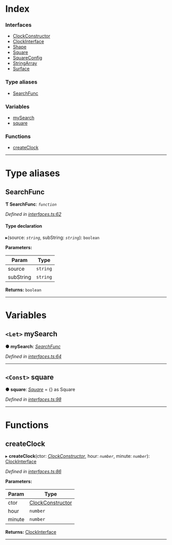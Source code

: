 

# Index

### Interfaces

* [ClockConstructor](../interfaces/_interfaces_.interfaces.clockconstructor.md)
* [ClockInterface](../interfaces/_interfaces_.interfaces.clockinterface.md)
* [Shape](../interfaces/_interfaces_.interfaces.shape.md)
* [Square](../interfaces/_interfaces_.interfaces.square.md)
* [SquareConfig](../interfaces/_interfaces_.interfaces.squareconfig.md)
* [StringArray](../interfaces/_interfaces_.interfaces.stringarray.md)
* [Surface](../interfaces/_interfaces_.interfaces.surface.md)

### Type aliases

* [SearchFunc](_interfaces_.interfaces.md#searchfunc)

### Variables

* [mySearch](_interfaces_.interfaces.md#mysearch)
* [square](_interfaces_.interfaces.md#square-1)

### Functions

* [createClock](_interfaces_.interfaces.md#createclock)

---

# Type aliases

<a id="searchfunc"></a>

##  SearchFunc

**Ƭ SearchFunc**: *`function`*

*Defined in [interfaces.ts:62](https://github.com/tgreyjs/typedoc-plugin-markdown/blob/master/test/src/interfaces.ts#L62)*

#### Type declaration
▸(source: *`string`*, subString: *`string`*): `boolean`

**Parameters:**

| Param | Type |
| ------ | ------ |
| source | `string` |
| subString | `string` |

**Returns:** `boolean`

___

# Variables

<a id="mysearch"></a>

## `<Let>` mySearch

**● mySearch**: *[SearchFunc](_interfaces_.interfaces.md#searchfunc)*

*Defined in [interfaces.ts:64](https://github.com/tgreyjs/typedoc-plugin-markdown/blob/master/test/src/interfaces.ts#L64)*

___
<a id="square-1"></a>

## `<Const>` square

**● square**: *[Square](../interfaces/_interfaces_.interfaces.square.md)* =  {} as Square

*Defined in [interfaces.ts:98](https://github.com/tgreyjs/typedoc-plugin-markdown/blob/master/test/src/interfaces.ts#L98)*

___

# Functions

<a id="createclock"></a>

##  createClock

▸ **createClock**(ctor: *[ClockConstructor](../interfaces/_interfaces_.interfaces.clockconstructor.md)*, hour: *`number`*, minute: *`number`*): [ClockInterface](../interfaces/_interfaces_.interfaces.clockinterface.md)

*Defined in [interfaces.ts:86](https://github.com/tgreyjs/typedoc-plugin-markdown/blob/master/test/src/interfaces.ts#L86)*

**Parameters:**

| Param | Type |
| ------ | ------ |
| ctor | [ClockConstructor](../interfaces/_interfaces_.interfaces.clockconstructor.md) |
| hour | `number` |
| minute | `number` |

**Returns:** [ClockInterface](../interfaces/_interfaces_.interfaces.clockinterface.md)

___

